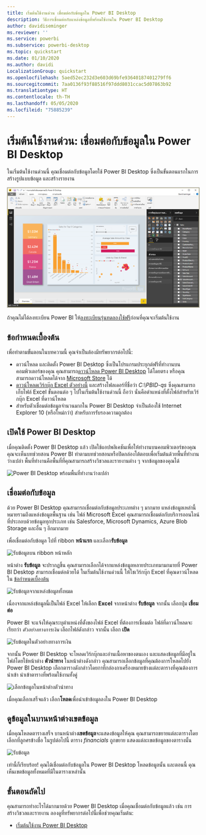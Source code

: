 ```yaml
---
title: เริ่มต้นใช้งานด่วน เชื่อมต่อกับข้อมูลใน Power BI Desktop
description: วิธีการเชื่อมต่อกับแหล่งข้อมูลที่พร้อมใช้งานใน Power BI Desktop
author: davidiseminger
ms.reviewer: ''
ms.service: powerbi
ms.subservice: powerbi-desktop
ms.topic: quickstart
ms.date: 01/10/2020
ms.author: davidi
LocalizationGroup: quickstart
ms.openlocfilehash: 5aed52ec232d3e603d69bfe93640187401279ff6
ms.sourcegitcommit: 7aa0136f93f88516f97ddd8031ccac5d07863b92
ms.translationtype: HT
ms.contentlocale: th-TH
ms.lasthandoff: 05/05/2020
ms.locfileid: "75885239"
---
```

# <a name="quickstart-connect-to-data-in-power-bi-desktop"></a>เริ่มต้นใช้งานด่วน: เชื่อมต่อกับข้อมูลใน Power BI Desktop

ในเริ่มต้นใช้งานด่วนนี้ คุณเชื่อมต่อกับข้อมูลโดยใช้ Power BI Desktop ซึ่งเป็นขั้นตอนแรกในการสร้างรูปแบบข้อมูล และสร้างรายงาน

![Power BI Desktop](media/desktop-what-is-desktop/what-is-desktop_01.png)

ถ้าคุณไม่ได้ลงทะเบียน Power BI ให้[ลงทะเบียนรุ่นทดลองใช้ฟรี](https://app.powerbi.com/signupredirect?pbi_source=web)ก่อนที่คุณจะเริ่มต้นใช้งาน

## <a name="prerequisites"></a>ข้อกำหนดเบื้องต้น

เพื่อทำตามขั้นตอนในบทความนี้ คุณจำเป็นต้องมีทรัพยากรต่อไปนี้:

* ดาวน์โหลด และติดตั้ง Power BI Desktop ซึ่งเป็นโปรแกรมประยุกต์ฟรีที่ทำงานบนคอมพิวเตอร์ของคุณ คุณสามารถ[ดาวน์โหลด Power BI Desktop](https://powerbi.microsoft.com/desktop) ได้โดยตรง หรือคุณสามารถดาวน์โหลดได้จาก [Microsoft Store](https://aka.ms/pbidesktopstore) ได้
* [ดาวน์โหลดเวิร์กบุ๊ก Excel ตัวอย่างนี้](https://go.microsoft.com/fwlink/?LinkID=521962) และสร้างโฟลเดอร์ที่ชื่อว่า *C:\PBID-qs* ซึ่งคุณสามารถเก็บไฟล์ Excel ขั้นตอนต่อ ๆ ไปในเริ่มต้นใช้งานด่วนนี้ ถือว่า นั่นคือตำแหน่งที่ตั้งไฟล์สำหรับเวิร์กบุ๊ก Excel ที่ดาวน์โหลด
* สำหรับตัวเชื่อมต่อข้อมูลจำนวนมากใน Power BI Desktop จำเป็นต้องใช้ Internet Explorer 10 (หรือใหม่กว่า) สำหรับการรับรองความถูกต้อง

## <a name="launch-power-bi-desktop"></a>เปิดใช้ Power BI Desktop

เมื่อคุณติดตั้ง Power BI Desktop แล้ว เปิดใช้แอปพลิเคชันเพื่อให้ทำงานบนคอมพิวเตอร์ของคุณ คุณจะเห็นบทช่วยสอน Power BI ทำตามบทช่วยสอนหรือปิดกล่องโต้ตอบเพื่อเริ่มต้นด้วยพื้นที่ทำงานว่างเปล่า พื้นที่ทำงานคือพื้นที่ที่คุณสามารถสร้างวิชวลและรายงานต่าง ๆ จากข้อมูลของคุณได้

![Power BI Desktop พร้อมพื้นที่ทำงานว่างเปล่า](media/desktop-quickstart-connect-to-data/qs-connect-data_01.png)

## <a name="connect-to-data"></a>เชื่อมต่อกับข้อมูล

ด้วย Power BI Desktop คุณสามารถเชื่อมต่อกับข้อมูลประเภทต่าง ๆ มากมาย แหล่งข้อมูลเหล่านี้ หมายรวมถึงแหล่งข้อมูลพื้นฐาน เช่น ไฟล์ Microsoft Excel คุณสามารถเชื่อมต่อกับบริการออนไลน์ที่ประกอบด้วยข้อมูลทุกประเภท เช่น Salesforce, Microsoft Dynamics, Azure Blob Storage และอื่น ๆ อีกมากมาย

เพื่อเชื่อมต่อกับข้อมูล ไปที่ ribbon **หน้าแรก** และเลือก**รับข้อมูล**

![รับข้อมูลบน ribbon หน้าหลัก](media/desktop-quickstart-connect-to-data/qs-connect-data_02.png)

หน้าต่าง **รับข้อมูล** จะปรากฏขึ้น คุณสามารถเลือกได้จากแหล่งข้อมูลหลายประเภทมามกมายที่ Power BI Desktop สามารถเชื่อมต่อด้วยได้ ในเริ่มต้นใช้งานด่วนนี้ ให้ใชเวิร์กบุ๊ก Excel ที่คุณดาวน์โหลดใน [ข้อกำหนดเบื้องต้น](#prerequisites)

![รับข้อมูลจากแหล่งข้อมูลทั้งหมด](media/desktop-quickstart-connect-to-data/qs-connect-data_03.png)

เนื่องจากแหล่งข้อมูลนี้เป็นไฟล์ Excel ให้เลือก **Excel** จากหน้าต่าง **รับข้อมูล** จากนั้น เลือกปุ่ม **เชื่อมต่อ**

Power BI จะแจ้งให้คุณระบุตำแหน่งที่ตั้งของไฟล์ Excel ที่ต้องการเชื่อมต่อ ไฟล์ที่ดาวน์โหลดจะเรียกว่า *ตัวอย่างทางการเงิน* เลือกไฟล์ดังกล่าว จากนั้น เลือก **เปิด**

![รับข้อมูลในตัวอย่างทางการเงิน](media/desktop-quickstart-connect-to-data/qs-connect-data_04.png)

จากนั้น Power BI Desktop จะโหลดเวิร์กบุ๊กและอ่านเนื้อหาของตนเอง และแสดงข้อมูลที่มีอยู่ในไฟล์โดยใช้หน้าต่าง **ตัวนำทาง** ในหน้าต่างดังกล่าว คุณสามารถเลือกข้อมูลที่คุณต้องการโหลดไปยัง Power BI Desktop เลือกตารางดังกล่าวโดยกาที่กล่องกาเครื่องหมายข้างแต่ละตารางที่คุณต้องการนำเข้า นำเข้าตารางที่พร้อมใช้งานทั้งคู่

![เลือกข้อมูลในหน้าต่างตัวนำทาง](media/desktop-quickstart-connect-to-data/qs-connect-data_05.png)

เมื่อคุณเลือกเสร็จแล้ว เลือก**โหลด**เพื่อนำเข้าข้อมูลลงใน Power BI Desktop

## <a name="view-data-in-the-fields-pane"></a>ดูข้อมูลในบานหน้าต่างเขตข้อมูล

เมื่อคุณโหลดตารางเสร็จ บานหน้าต่าง**เขตข้อมูล**จะแสดงข้อมูลให้คุณ คุณสามารถขยายแต่ละตารางโดยเลือกที่ลูกศรข้างชื่อ ในรูปต่อไปนี้ ตาราง *financials* ถูกขยาย แสดงแต่ละเขตข้อมูลของตารางนั้น

![รับข้อมูล](media/desktop-quickstart-connect-to-data/qs-connect-data_06.png)

เท่านี้ก็เรียบร้อย! คุณได้เชื่อมต่อกับข้อมูลใน Power BI Desktop โหลดข้อมูลนั้น และตอนนี้ คุณเห็นเขตข้อมูลทั้งหมดที่มีในตารางเหล่านั้น

## <a name="next-steps"></a>ขั้นตอนถัดไป

คุณสามารถทำอะไรได้มากมายด้วย Power BI Desktop เมื่อคุณเชื่อมต่อกับข้อมูลแล้ว เช่น การสร้างวิชวลและรายงาน ลองดูที่ทรัพยากรต่อไปนี้เพื่อช่วยคุณเริ่มต้น:

* [เริ่มต้นใช้งาน Power BI Desktop](desktop-getting-started.md)
